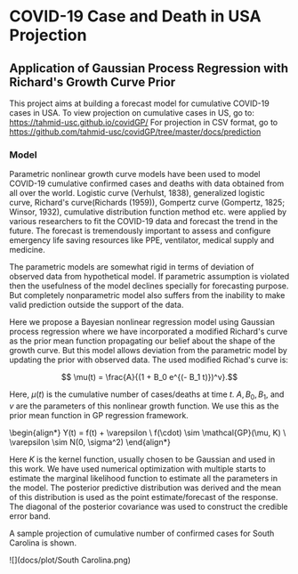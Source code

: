 # COVID-19 Case and Death in USA Projection
## Application of Gaussian Process Regression with Richard's Growth Curve Prior

This project aims at building a forecast model for cumulative COVID-19 cases in USA.
To view projection on cumulative cases in US, go to: https://tahmid-usc.github.io/covidGP/
For projection in CSV format, go to https://github.com/tahmid-usc/covidGP/tree/master/docs/prediction


### Model

Parametric nonlinear growth curve models have been used to model COVID-19 cumulative confirmed cases and deaths with data obtained from all over the world. Logistic curve (Verhulst, 1838), generalized logistic curve, Richard's curve(Richards (1959)), Gompertz curve (Gompertz, 1825; Winsor, 1932), cumulative distribution function method etc. were applied by various researchers to fit the COVID-19 data and forecast the trend in the future. The forecast is tremendously important to assess and configure emergency life saving resources like PPE, ventilator, medical supply and medicine.

The parametric models are somewhat rigid in terms of deviation of observed data from hypothetical model. If parametric assumption is violated then the usefulness of the model declines specially for forecasting purpose. But completely nonparametric model also suffers from the inability to make valid prediction outside the support of the data. 

Here we propose a Bayesian nonlinear regression model using Gaussian process regression where we have incorporated a modified Richard's curve as the prior mean function propagating our belief about the shape of the growth curve. But this model allows deviation from the parametric model by updating the prior with observed data. The used modified Richad's curve is:

$$ \mu(t) = \frac{A}{(1 + B_0 e^{(- B_1 t)})^v}.$$

Here, $\mu(t)$ is the cumulative number of cases/deaths at time $t$. $A, B_0, B_1,$ and $v$ are the parameters of this nonlinear growth function. We use this as the prior mean function in GP regression framework.

\begin{align*}
Y(t) = f(t) + \varepsilon \\
f(\cdot) \sim \mathcal{GP}(\mu, K) \\
\varepsilon \sim N(0, \sigma^2)
\end{align*}

Here $K$ is the kernel function, usually chosen to be Gaussian and used in this work. We have used numerical optimization with multiple starts to estimate the marginal likelihood function to estimate all the parameters in the model. The posterior predictive distribution was derived and the mean of this distribution is used as the point estimate/forecast of the response. The diagonal of the posterior covariance was used to construct the credible error band.

A sample projection of cumulative number of confirmed cases for South Carolina is shown.

![](docs/plot/South Carolina.png)

